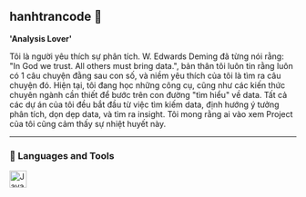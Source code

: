 ## hanhtrancode 👋
**'Analysis Lover'**

Tôi là người yêu thích sự phân tích. W. Edwards Deming đã từng nói rằng: "In God we trust. All others must bring data.", bản thân tôi luôn tin rằng luôn có 1 câu chuyện đằng sau con số, và niềm yêu thích của tôi là tìm ra câu chuyện đó. Hiện tại, tôi đang học những công cụ, cũng như các kiến thức chuyên ngành cần thiết để bước trên con đường "tìm hiểu" về data. Tất cả các dự án của tôi đều bắt đầu từ việc tìm kiếm data, định hướng ý tưởng phân tích, dọn dẹp data, và tìm ra insight. Tôi mong rằng ai vào xem Project của tôi cũng cảm thấy sự nhiệt huyết này.

---
### 🧰 Languages and Tools

<img align="left" alt="Java" width="30px" style="padding-right:10px;" src="https://cdn.jsdelivr.net/gh/devicons/devicon/icons/java/java-original.svg"/>
